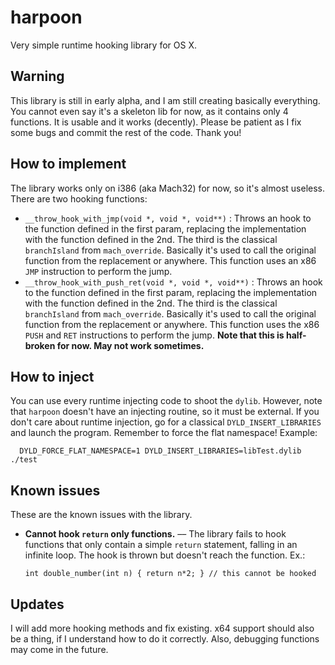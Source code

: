 # harpoon
Very simple runtime hooking library for OS X.

## Warning
This library is still in early alpha, and I am still creating basically everything. You cannot even say it's a skeleton lib for now, as it contains only 4 functions. It is usable and it works (decently). Please be patient as I fix some bugs and commit the rest of the code. Thank you!

## How to implement
The library works only on i386 (aka Mach32) for now, so it's almost useless. There are two hooking functions:
* `__throw_hook_with_jmp(void *, void *, void**)` : Throws an hook to the function defined in the first param, replacing the implementation with the function defined in the 2nd. The third is the classical `branchIsland` from `mach_override`. Basically it's used to call the original function from the replacement or anywhere. This function uses an x86 `JMP` instruction to perform the jump.
* `__throw_hook_with_push_ret(void *, void *, void**)` : Throws an hook to the function defined in the first param, replacing the implementation with the function defined in the 2nd. The third is the classical `branchIsland` from `mach_override`. Basically it's used to call the original function from the replacement or anywhere. This function uses the x86 `PUSH` and `RET` instructions to perform the jump. **Note that this is half-broken for now. May not work sometimes.**

## How to inject
You can use every runtime injecting code to shoot the `dylib`. However, note that `harpoon` doesn't have an injecting routine, so it must be external. If you don't care about runtime injection, go for a classical `DYLD_INSERT_LIBRARIES` and launch the program. Remember to force the flat namespace! Example:
  
      DYLD_FORCE_FLAT_NAMESPACE=1 DYLD_INSERT_LIBRARIES=libTest.dylib ./test

## Known issues
These are the known issues with the library.

* **Cannot hook `return` only functions.** –– The library fails to hook functions that only contain a simple `return` statement, falling in an infinite loop. The hook is thrown but doesn't reach the function. Ex.:

  `int double_number(int n) { return n*2; } // this cannot be hooked`

## Updates
I will add more hooking methods and fix existing. x64 support should also be a thing, if I understand how to do it correctly. Also, debugging functions may come in the future.
